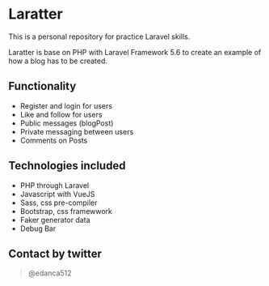 # Laratter
This is a personal repository for practice Laravel skills.

Laratter is base on PHP with Laravel Framework 5.6 to create an example of how a blog has to be created.

## Functionality
- Register and login for users
- Like and follow for users
- Public messages (blogPost)
- Private messaging between users
- Comments on Posts

## Technologies included
- PHP through Laravel
- Javascript with VueJS
- Sass, css pre-compiler
- Bootstrap, css framewwork
- Faker generator data
- Debug Bar

## Contact by twitter
> @edanca512
